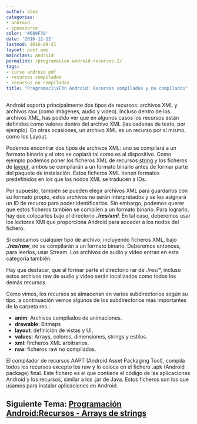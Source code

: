 ```yaml
---
author: alex
categories:
- android
- opensource
color: '#689F38'
date: '2016-12-12'
lastmod: 2016-09-21
layout: post.amp
mainclass: android
permalink: /programacion-android-recursos-2/
tags:
- curso android pdf
- recursos compilados
- recursos no compilados
title: "Programaci\xF3n Android: Recursos compilados y no compilados"
---
```


Android soporta principalmente dos tipos de recursos: archivos XML y archivos raw (como imágenes, audio y vídeo). Incluso dentro de los archivos XML, has podido ver que en algunos casos los recursos están definidos como valores dentro del archivo XML (las cadenas de texto, por ejemplo). En otras ocasiones, un archivo XML es un recurso por sí mismo, como los Layout.

Podemos encontrar dos tipos de archivos XML: uno se compilará a un formato binario y el otro se copiará tal como es al dispositivo. Como ejemplo podemos poner los ficheros XML de recursos[ string ][1]y los ficheros de [layout][2], ambos se compilarán a un formato binario antes de formar parte del paquete de instalación. Estos ficheros XML tienen formatos predefinidos en los que los nodos XML se traducen a IDs.

<!--more--><!--ad-->

Por supuesto, también se pueden elegir archivos XML para guardarlos con su formato propio, estos archivos no serán interpretados y se les asignará un ID de recurso para poder identificarlos. Sin embargo, podemos querer que estos ficheros también se compilen a un formato binario. Para lograrlo, hay que colocarlos bajo el directorio ***./res/xml***. En tal caso, deberemos usar los lectores XMl que proporciona Android para acceder a los nodos del fichero.

Si colocamos cualquier tipo de archivo, incluyendo ficheros XML, bajo ***./res/raw***, no se compilarán a un formato binario. Deberemos entonces, para leerlos, usar Stream. Los archivos de audio y vídeo entran en esta categoría también.

Hay que destacar, que al formar parte el directorio rar de ./res/*, incluso estos archivos raw de audio y vídeo serán localizados como todos los demás recursos.

Como vimos, los recursos se almacenan en varios subdirectorios según su tipo, a continuación vemos algunos de los subdirectorios más importantes de la carpeta res.:

* __anim__: Archivos compilados de animaciones.
* __drawable__: Bitmaps
* __layout__: definición de vistas y UI.
* __values__: Arrays, colores, dimensiones, strings y estilos.
* __xml__: fircheros XML arbitrarios.
* __raw__: ficheros raw no compilados.

El compilador de recursos AAPT (Android Asset Packaging Tool), compila todos los recursos excepto los raw y lo coloca en el fichero .apk (Android package) final. Este fichero es el que contiene el código de las aplicaciones Android y los recursos, similar a los .jar de Java. Estos ficheros son los que usamos para instalar aplicaciones en Android.

## Siguiente Tema: [Programación Android:Recursos - Arrays de strings][3]

 [1]: https://elbauldelprogramador.com/programacion-android-recursos-strings
 [2]: https://elbauldelprogramador.com/programacion-android-recursos-layout
 [3]: https://elbauldelprogramador.com/programacion-android-recursos-arrays-de/